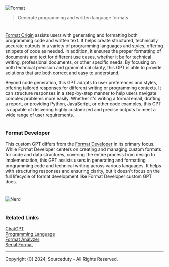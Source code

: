 ![Format](https://github.com/user-attachments/assets/97322146-4d82-4403-95b9-853b0402ea21)

> Generate programming and written language formats. 
#

[Format Origin](https://chatgpt.com/g/g-NK1nqd6ci-format-origin) assists users with generating and formatting both programming code and written text. It helps create structured, technically accurate outputs in a variety of programming languages and styles, offering snippets of code as needed. In addition, it ensures the proper formatting of documents and text for different use cases, whether it be for technical writing, professional documents, or other specific needs. By focusing on both technical precision and grammatical clarity, this GPT is able to provide solutions that are both correct and easy to understand.

Beyond code generation, this GPT adapts to user preferences and styles, offering tailored responses for different writing or programming contexts. It can structure responses in a step-by-step manner to help users navigate complex problems more easily. Whether it's writing a formal email, drafting a report, or providing Python, JavaScript, or other code examples, this GPT is capable of delivering highly customized and precise outputs to meet a wide range of user requirements.

#
### Format Developer

This custom GPT differs from the [Format Developer](https://github.com/sourceduty/Format_Developer) in its primary focus. While Format Developer centers on creating and managing custom formats for code and data structures, covering the entire process from design to implementation, this GPT assists users in generating and formatting programming code and technical writing across various languages. It helps with structuring responses and ensuring clarity, but it doesn't focus on the full lifecycle of format development like Format Developer custom GPT does.

#

![Nerd](https://github.com/user-attachments/assets/4d2d8f07-eee3-41d7-958a-e52eee8c8aed)

#
### Related Links

[ChatGPT](https://github.com/sourceduty/ChatGPT)
<br>
[Programming Language](https://github.com/sourceduty/Format_Developer)
<br>
[Format Analyzer](https://github.com/sourceduty/Format_Analyzer)
<br>
[Serial Format](https://github.com/sourceduty/Serial_Format)

***
Copyright (C) 2024, Sourceduty - All Rights Reserved.
